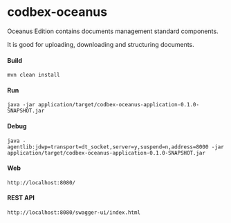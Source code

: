 # codbex-oceanus

Oceanus Edition contains documents management standard components.

It is good for uploading, downloading and structuring documents.

#### Build

	mvn clean install
	
#### Run

	java -jar application/target/codbex-oceanus-application-0.1.0-SNAPSHOT.jar

#### Debug

	java -agentlib:jdwp=transport=dt_socket,server=y,suspend=n,address=8000 -jar application/target/codbex-oceanus-application-0.1.0-SNAPSHOT.jar
	
#### Web

	http://localhost:8080/

#### REST API

	http://localhost:8080/swagger-ui/index.html


